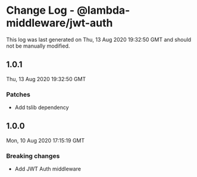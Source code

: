 # Change Log - @lambda-middleware/jwt-auth

This log was last generated on Thu, 13 Aug 2020 19:32:50 GMT and should not be manually modified.

## 1.0.1
Thu, 13 Aug 2020 19:32:50 GMT

### Patches

- Add tslib dependency

## 1.0.0
Mon, 10 Aug 2020 17:15:19 GMT

### Breaking changes

- Add JWT Auth middleware

